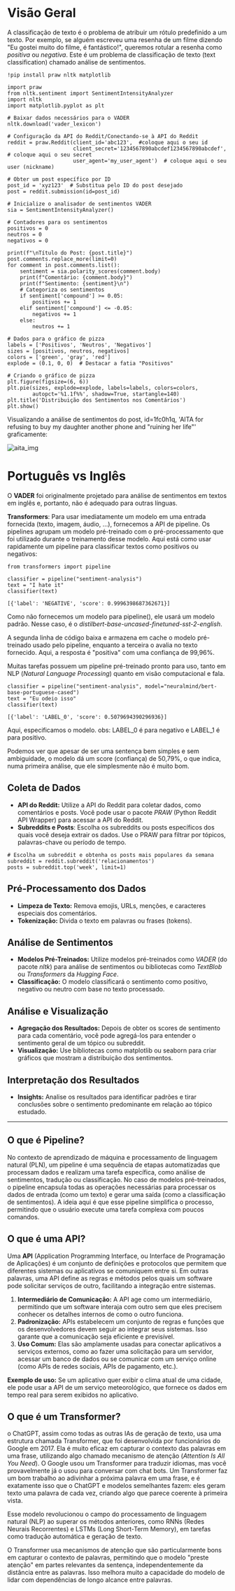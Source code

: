 # Visão Geral

A classificação de texto é o problema de atribuir um rótulo predefinido a um texto. Por exemplo, se alguém escreveu uma resenha de um filme dizendo "Eu gostei muito do filme, é fantástico!", queremos rotular a resenha como *positiva* ou *negativa*. Este é um problema de classificação de texto (text classification) chamado análise de sentimentos.

```
!pip install praw nltk matplotlib

import praw
from nltk.sentiment import SentimentIntensityAnalyzer
import nltk
import matplotlib.pyplot as plt

# Baixar dados necessários para o VADER
nltk.download('vader_lexicon')

# Configuração da API do Reddit/Conectando-se à API do Reddit
reddit = praw.Reddit(client_id='abc123',  #coloque aqui o seu id
                     client_secret='1234567890abcdef1234567890abcdef',  # coloque aqui o seu secret
                     user_agent='my_user_agent')  # coloque aqui o seu user (nickname)

# Obter um post específico por ID
post_id = 'xyz123'  # Substitua pelo ID do post desejado
post = reddit.submission(id=post_id)

# Inicialize o analisador de sentimentos VADER
sia = SentimentIntensityAnalyzer()

# Contadores para os sentimentos
positivos = 0
neutros = 0
negativos = 0

print(f"\nTítulo do Post: {post.title}")
post.comments.replace_more(limit=0)
for comment in post.comments.list():
    sentiment = sia.polarity_scores(comment.body)
    print(f"Comentário: {comment.body}")
    print(f"Sentimento: {sentiment}\n")
    # Categoriza os sentimentos
    if sentiment['compound'] >= 0.05:
        positivos += 1
    elif sentiment['compound'] <= -0.05:
        negativos += 1
    else:
        neutros += 1

# Dados para o gráfico de pizza
labels = ['Positivos', 'Neutros', 'Negativos']
sizes = [positivos, neutros, negativos]
colors = ['green', 'gray', 'red']
explode = (0.1, 0, 0)  # Destacar a fatia "Positivos"

# Criando o gráfico de pizza
plt.figure(figsize=(6, 6))
plt.pie(sizes, explode=explode, labels=labels, colors=colors,
        autopct='%1.1f%%', shadow=True, startangle=140)
plt.title('Distribuição dos Sentimentos nos Comentários')
plt.show()
```

Visualizando a análise de sentimentos do post, id=1fc0h1q, 'AITA for refusing to buy my daughter another phone and "ruining her life"' graficamente:

![aita_img](https://github.com/user-attachments/assets/d1e45952-48e1-4192-9fb5-182694d9480c)

# Português vs Inglês

O **VADER** foi originalmente projetado para análise de sentimentos em textos em inglês e, portanto, não é adequado para outras línguas.

**Transformers**:
Para usar imediatamente um modelo em uma entrada fornecida (texto, imagem, áudio, ...), fornecemos a API de pipeline. Os pipelines agrupam um modelo pré-treinado com o pré-processamento que foi utilizado durante o treinamento desse modelo.
Aqui está como usar rapidamente um pipeline para classificar textos como positivos ou negativos:
```
from transformers import pipeline

classifier = pipeline("sentiment-analysis")
text = "I hate it"
classifier(text)
```
```
[{'label': 'NEGATIVE', 'score': 0.9996398687362671}]
```
Como não fornecemos um modelo para pipeline(), ele usará um modelo padrão. Nesse caso, é o *distilbert-base-uncased-finetuned-sst-2-english*.

A segunda linha de código baixa e armazena em cache o modelo pré-treinado usado pelo pipeline, enquanto a terceira o avalia no texto fornecido. Aqui, a resposta é "positiva" com uma confiança de 99,96%.

Muitas tarefas possuem um pipeline pré-treinado pronto para uso, tanto em NLP (*Natural Language Processing*) quanto em visão computacional e fala.

```
classifier = pipeline("sentiment-analysis", model="neuralmind/bert-base-portuguese-cased")
text = "Eu odeio isso"
classifier(text)
```
```
[{'label': 'LABEL_0', 'score': 0.5079694390296936}]
```
Aqui, especificamos o modelo. obs: LABEL_0 é para negativo e LABEL_1 é para positivo.

Podemos ver que apesar de ser uma sentença bem simples e sem ambiguidade, o modelo dá um score (confiança) de 50,79%, o que indica, numa primeira análise, que ele simplesmente não é muito bom.

## Coleta de Dados
* **API do Reddit:** Utilize a API do Reddit para coletar dados, como comentários e posts. Você pode usar o pacote *PRAW* (Python Reddit API Wrapper) para acessar a API do Reddit.
* **Subreddits e Posts**: Escolha os subreddits ou posts específicos dos quais você deseja extrair os dados. Use o PRAW para filtrar por tópicos, palavras-chave ou período de tempo.
```
# Escolha um subreddit e obtenha os posts mais populares da semana
subreddit = reddit.subreddit('relacionamentos')
posts = subreddit.top('week', limit=1)
```

## Pré-Processamento dos Dados
* **Limpeza de Texto:** Remova emojis, URLs, menções, e caracteres especiais dos comentários.
* **Tokenização:** Divida o texto em palavras ou frases (tokens).

## Análise de Sentimentos
* **Modelos Pré-Treinados:** Utilize modelos pré-treinados como *VADER* (do pacote *nltk*) para análise de sentimentos ou bibliotecas como *TextBlob* ou *Transformers* da *Hugging Face*.
* **Classificação:** O modelo classificará o sentimento como positivo, negativo ou neutro com base no texto processado.

## Análise e Visualização
* **Agregação dos Resultados:** Depois de obter os scores de sentimento para cada comentário, você pode agregá-los para entender o sentimento geral de um tópico ou subreddit.
* **Visualização:** Use bibliotecas como matplotlib ou seaborn para criar gráficos que mostram a distribuição dos sentimentos.

## Interpretação dos Resultados
* **Insights:** Analise os resultados para identificar padrões e tirar conclusões sobre o sentimento predominante em relação ao tópico estudado.

---
## O que é Pipeline?
No contexto de aprendizado de máquina e processamento de linguagem natural (PLN), um pipeline é uma sequência de etapas automatizadas que processam dados e realizam uma tarefa específica, como análise de sentimentos, tradução ou classificação.
No caso de modelos pré-treinados, o pipeline encapsula todas as operações necessárias para processar os dados de entrada (como um texto) e gerar uma saída (como a classificação de sentimentos).
A ideia aqui é que esse pipeline simplifica o processo, permitindo que o usuário execute uma tarefa complexa com poucos comandos.

## O que é uma API?
Uma **API** (Application Programming Interface, ou Interface de Programação de Aplicações) é um conjunto de definições e protocolos que permitem que diferentes sistemas ou aplicativos se comuniquem entre si. Em outras palavras, uma API define as regras e métodos pelos quais um software pode solicitar serviços de outro, facilitando a integração entre sistemas.

1. **Intermediário de Comunicação:** A API age como um intermediário, permitindo que um software interaja com outro sem que eles precisem conhecer os detalhes internos de como o outro funciona.
2. **Padronização:** APIs estabelecem um conjunto de regras e funções que os desenvolvedores devem seguir ao integrar seus sistemas. Isso garante que a comunicação seja eficiente e previsível.
3. **Uso Comum:** Elas são amplamente usadas para conectar aplicativos a serviços externos, como ao fazer uma solicitação para um servidor, acessar um banco de dados ou se comunicar com um serviço online (como APIs de redes sociais, APIs de pagamento, etc.).

**Exemplo de uso:** Se um aplicativo quer exibir o clima atual de uma cidade, ele pode usar a API de um serviço meteorológico, que fornece os dados em tempo real para serem exibidos no aplicativo.

## O que é um Transformer?
o ChatGPT, assim como todas as outras IAs de geração de texto, usa uma estrutura chamada Transformer, que foi desenvolvida por funcionários do Google em 2017. Ela é muito eficaz em capturar o contexto das palavras em uma frase, utilizando algo chamado mecanismo de atenção (*Attention Is All You Need*). O Google usou um Transformer para traduzir idiomas, mas você provavelmente já o usou para conversar com chat bots. Um Transformer faz um bom trabalho ao adivinhar a próxima palavra em uma frase, e é exatamente isso que o ChatGPT e modelos semelhantes fazem: eles geram texto uma palavra de cada vez, criando algo que parece coerente à primeira vista.

Esse modelo revolucionou o campo do processamento de linguagem natural (NLP) ao superar os métodos anteriores, como RNNs (Redes Neurais Recorrentes) e LSTMs (Long Short-Term Memory), em tarefas como tradução automática e geração de texto.

O Transformer usa mecanismos de atenção que são particularmente bons em capturar o contexto de palavras, permitindo que o modelo "preste atenção" em partes relevantes da sentença, independentemente da distância entre as palavras. Isso melhora muito a capacidade do modelo de lidar com dependências de longo alcance entre palavras.

